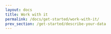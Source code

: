```yaml
---
layout: docs
title: Work with it
permalink: /docs/get-started/work-with-it/
prev_section: /get-started/describe-your-data
---
```

